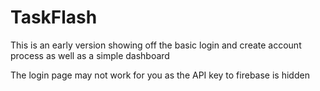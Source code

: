 # TaskFlash
This is an early version showing off the basic login and create account process as well as a simple dashboard

The login page may not work for you as the API key to firebase is hidden
